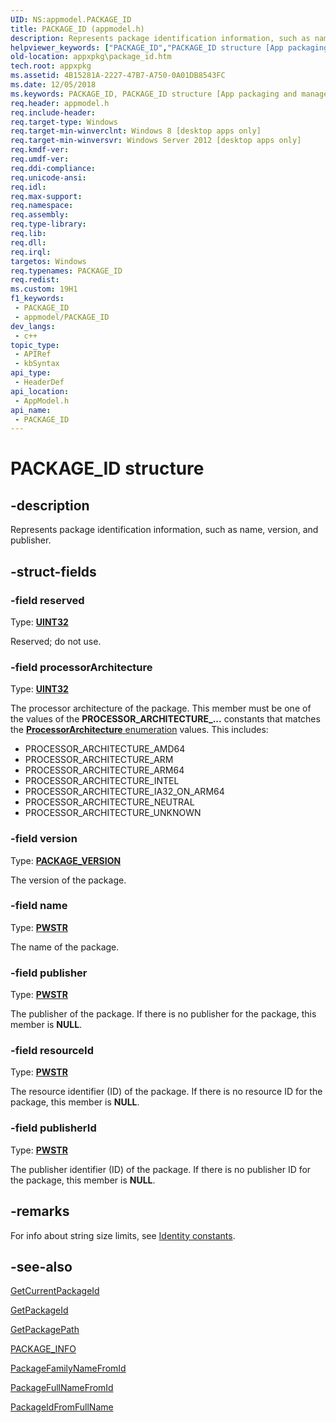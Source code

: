 ```yaml
---
UID: NS:appmodel.PACKAGE_ID
title: PACKAGE_ID (appmodel.h)
description: Represents package identification information, such as name, version, and publisher.
helpviewer_keywords: ["PACKAGE_ID","PACKAGE_ID structure [App packaging and management]","appmodel/PACKAGE_IDW","appxpkg.package_id"]
old-location: appxpkg\package_id.htm
tech.root: appxpkg
ms.assetid: 4B15281A-2227-47B7-A750-0A01DB8543FC
ms.date: 12/05/2018
ms.keywords: PACKAGE_ID, PACKAGE_ID structure [App packaging and management], appmodel/PACKAGE_IDW, appxpkg.package_id
req.header: appmodel.h
req.include-header: 
req.target-type: Windows
req.target-min-winverclnt: Windows 8 [desktop apps only]
req.target-min-winversvr: Windows Server 2012 [desktop apps only]
req.kmdf-ver: 
req.umdf-ver: 
req.ddi-compliance: 
req.unicode-ansi: 
req.idl: 
req.max-support: 
req.namespace: 
req.assembly: 
req.type-library: 
req.lib: 
req.dll: 
req.irql: 
targetos: Windows
req.typenames: PACKAGE_ID
req.redist: 
ms.custom: 19H1
f1_keywords:
 - PACKAGE_ID
 - appmodel/PACKAGE_ID
dev_langs:
 - c++
topic_type:
 - APIRef
 - kbSyntax
api_type:
 - HeaderDef
api_location:
 - AppModel.h
api_name:
 - PACKAGE_ID
---
```


# PACKAGE_ID structure


## -description

Represents package identification information, such as name, version, and publisher.

## -struct-fields

### -field reserved

Type: <b><a href="/windows/desktop/WinProg/windows-data-types">UINT32</a></b>

Reserved; do not use.

### -field processorArchitecture

Type: <b><a href="/windows/desktop/WinProg/windows-data-types">UINT32</a></b>

The processor architecture of the package. This member must be one of the values of the <b>PROCESSOR_ARCHITECTURE_...</b> constants that matches the <b><a href="/uwp/api/Windows.System.ProcessorArchitecture">ProcessorArchitecture</b> enumeration</a> values. This includes:

* PROCESSOR_ARCHITECTURE_AMD64
* PROCESSOR_ARCHITECTURE_ARM
* PROCESSOR_ARCHITECTURE_ARM64
* PROCESSOR_ARCHITECTURE_INTEL
* PROCESSOR_ARCHITECTURE_IA32_ON_ARM64
* PROCESSOR_ARCHITECTURE_NEUTRAL
* PROCESSOR_ARCHITECTURE_UNKNOWN

### -field version

Type: <b><a href="/windows/desktop/api/appmodel/ns-appmodel-package_version">PACKAGE_VERSION</a></b>

The version of the package.

### -field name

Type: <b><a href="/windows/desktop/WinProg/windows-data-types">PWSTR</a></b>

The name of the package.

### -field publisher

Type: <b><a href="/windows/desktop/WinProg/windows-data-types">PWSTR</a></b>

The publisher of the package. If there is no publisher for the package, this member is <b>NULL</b>.

### -field resourceId

Type: <b><a href="/windows/desktop/WinProg/windows-data-types">PWSTR</a></b>

The resource identifier (ID) of the package. If there is no resource ID for the package, this member is <b>NULL</b>.

### -field publisherId

Type: <b><a href="/windows/desktop/WinProg/windows-data-types">PWSTR</a></b>

The publisher identifier (ID) of the package. If there is no publisher ID for the package, this member is <b>NULL</b>.

## -remarks

For info about string size limits, see <a href="/windows/desktop/appxpkg/identity-constants">Identity constants</a>.

## -see-also

<a href="/windows/desktop/api/appmodel/nf-appmodel-getcurrentpackageid">GetCurrentPackageId</a>



<a href="/windows/desktop/api/appmodel/nf-appmodel-getpackageid">GetPackageId</a>



<a href="/windows/desktop/api/appmodel/nf-appmodel-getpackagepath">GetPackagePath</a>



<a href="/windows/desktop/api/appmodel/ns-appmodel-package_info">PACKAGE_INFO</a>



<a href="/windows/desktop/api/appmodel/nf-appmodel-packagefamilynamefromid">PackageFamilyNameFromId</a>



<a href="/windows/desktop/api/appmodel/nf-appmodel-packagefullnamefromid">PackageFullNameFromId</a>



<a href="/windows/desktop/api/appmodel/nf-appmodel-packageidfromfullname">PackageIdFromFullName</a>